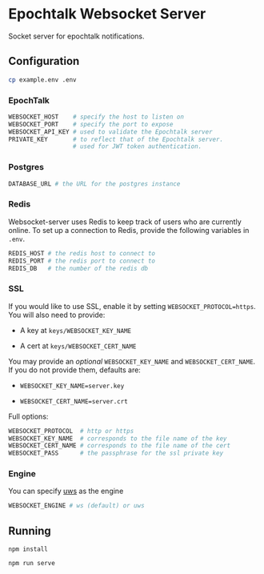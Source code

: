Epochtalk Websocket Server
=======================

Socket server for epochtalk notifications.

Configuration
-------------

```bash
cp example.env .env
```

### EpochTalk

```bash
WEBSOCKET_HOST    # specify the host to listen on
WEBSOCKET_PORT    # specify the port to expose
WEBSOCKET_API_KEY # used to validate the Epochtalk server
PRIVATE_KEY       # to reflect that of the Epochtalk server.
                  # used for JWT token authentication.
```

### Postgres

```bash
DATABASE_URL # the URL for the postgres instance
```

### Redis

Websocket-server uses Redis to keep track of users who are currently online.  To
set up a connection to Redis, provide the following variables in `.env`.

```bash
REDIS_HOST # the redis host to connect to
REDIS_PORT # the redis port to connect to
REDIS_DB   # the number of the redis db
```

### SSL

If you would like to use SSL, enable it by setting `WEBSOCKET_PROTOCOL=https`.
You will also need to provide:

 * A key at `keys/WEBSOCKET_KEY_NAME`

 * A cert at `keys/WEBSOCKET_CERT_NAME`

You may provide an *optional* `WEBSOCKET_KEY_NAME` and `WEBSOCKET_CERT_NAME`.
If you do not provide them, defaults are:

  * `WEBSOCKET_KEY_NAME=server.key`

  * `WEBSOCKET_CERT_NAME=server.crt`

Full options:

```bash
WEBSOCKET_PROTOCOL  # http or https
WEBSOCKET_KEY_NAME  # corresponds to the file name of the key
WEBSOCKET_CERT_NAME # corresponds to the file name of the cert
WEBSOCKET_PASS      # the passphrase for the ssl private key
```

### Engine

You can specify [uws](https://www.npmjs.com/package/uws) as the engine

```bash
WEBSOCKET_ENGINE # ws (default) or uws
```



Running
-------

```
npm install

npm run serve
```
